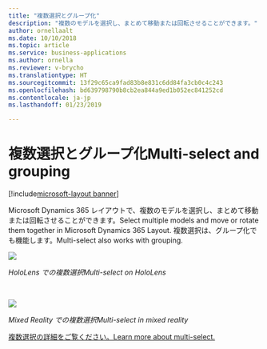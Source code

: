 ```yaml
---
title: "複数選択とグループ化"
description: "複数のモデルを選択し、まとめて移動または回転させることができます。"
author: ornellaalt
ms.date: 10/10/2018
ms.topic: article
ms.service: business-applications
ms.author: ornella
ms.reviewer: v-brycho
ms.translationtype: HT
ms.sourcegitcommit: 13f29c65ca9fad83b8e831c6dd84fa3cb0c4c243
ms.openlocfilehash: bd639798790b8cb2ea844a9ed1b052ec841252cd
ms.contentlocale: ja-jp
ms.lasthandoff: 01/23/2019

---
```


# <a name="multi-select-and-grouping"></a><span data-ttu-id="03215-103">複数選択とグループ化</span><span class="sxs-lookup"><span data-stu-id="03215-103">Multi-select and grouping</span></span>

[!include[microsoft-layout banner](../../includes/microsoft-layout.md)]

<span data-ttu-id="03215-104">Microsoft Dynamics 365 レイアウトで、複数のモデルを選択し、まとめて移動または回転させることができます。</span><span class="sxs-lookup"><span data-stu-id="03215-104">Select multiple models and move or rotate them together in Microsoft Dynamics 365 Layout.</span></span> <span data-ttu-id="03215-105">複数選択は、グループ化でも機能します。</span><span class="sxs-lookup"><span data-stu-id="03215-105">Multi-select also works with grouping.</span></span>

![](media/2585eb0568249a61a5d349584e82442f.jpg)

<span data-ttu-id="03215-106">*HoloLens での複数選択*</span><span class="sxs-lookup"><span data-stu-id="03215-106">*Multi-select on HoloLens*</span></span>

<br>

![](media/b013bf0a5f5b5d1662cd44253469bfa2.jpg)

<span data-ttu-id="03215-107">*Mixed Reality での複数選択*</span><span class="sxs-lookup"><span data-stu-id="03215-107">*Multi-select in mixed reality*</span></span>


[<span data-ttu-id="03215-108">複数選択の詳細をご覧ください。</span><span class="sxs-lookup"><span data-stu-id="03215-108">Learn more about multi-select.</span></span>](https://docs.microsoft.com/dynamics365/mixed-reality/layout/user-guide)


